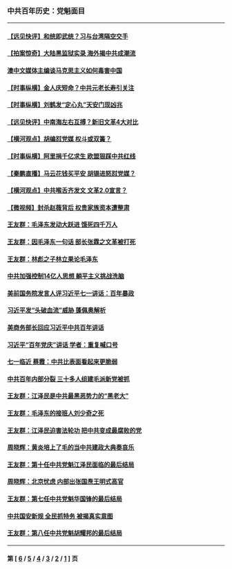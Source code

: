 ### 中共百年历史：党魁面目
---
#### [【远见快评】和统即武统？习与台湾隔空交手](../../pages/nf1176107/n13297739.md?10290430) 
#### [【拍案惊奇】大陆黑监狱实录 海外揭中共成潮流](../../pages/nf1176107/n13288853.md?10290430) 
#### [澳中文媒体主编谈马克思主义如何毒害中国](../../pages/nf1176107/n13257387.md?10290430) 
#### [【时事纵横】金人庆短命？中共元老长寿引关注](../../pages/nf1176107/n13217934.md?10290430) 
#### [【时事纵横】刘鹤发“定心丸”天安门现凶兆](../../pages/nf1176107/n13215416.md?10290430) 
#### [【远见快评】中南海左右互搏？新旧文革4大对比](../../pages/nf1176107/n13214745.md?10290430) 
#### [【横河观点】胡编怼党媒 权斗或双簧？](../../pages/nf1176107/n13210864.md?10290430) 
#### [【时事纵横】阿里捐千亿求生 欧盟狠踩中共红线](../../pages/nf1176107/n13206431.md?10290430) 
#### [【秦鹏直播】马云花钱买平安 胡锡进怒怼党媒？](../../pages/nf1176107/n13206392.md?10290430) 
#### [【横河观点】中共喉舌齐发文 文革2.0宣言？](../../pages/nf1176107/n13201248.md?10290430) 
#### [【微视频】封杀赵薇背后 权贵家族资本遭整肃](../../pages/nf1176107/n13197798.md?10290430) 
#### [王友群：毛泽东发动大跃进 饿死四千万人](../../pages/nf1176107/n13177158.md?10290430) 
#### [王友群：因毛泽东一句话 部长张霖之文革被打死](../../pages/nf1176107/n13161711.md?10290430) 
#### [王友群：林彪之子林立果论毛泽东](../../pages/nf1176107/n13128622.md?10290430) 
#### [中共加强控制14亿人思想 躺平主义挑战洗脑](../../pages/nf1176107/n13094299.md?10290430) 
#### [美前国务院发言人评习近平七一讲话：百年暴政](../../pages/nf1176107/n13066986.md?10290430) 
#### [习近平发“头破血流”威胁 蓬佩奥解析](../../pages/nf1176107/n13063604.md?10290430) 
#### [美商务部长回应习近平中共百年讲话](../../pages/nf1176107/n13062903.md?10290430) 
#### [习近平“百年党庆”讲话 学者：重复喊口号](../../pages/nf1176107/n13061411.md?10290430) 
#### [七一临近 蔡霞：中共比表面看起来更脆弱](../../pages/nf1176107/n13056418.md?10290430) 
#### [中共百年内部分裂 三十多人组建毛派新党被抓](../../pages/nf1176107/n13044023.md?10290430) 
#### [王友群：江泽民是中共最黑恶势力的“黑老大”](../../pages/nf1176107/n13022180.md?10290430) 
#### [王友群：毛泽东的接班人刘少奇之死](../../pages/nf1176107/n12991772.md?10290430) 
#### [王友群：江泽民迫害法轮功 把中共变成最腐败的党](../../pages/nf1176107/n12947347.md?10290430) 
#### [周晓辉：黄炎培上了毛的当中共建政大典奏哀乐](../../pages/nf1176107/n12942780.md?10290430) 
#### [王友群：第十任中共党魁江泽民面临的最后结局](../../pages/nf1176107/n12933748.md?10290430) 
#### [周晓辉：北京忧虑 内部出张国焘王明式高官](../../pages/nf1176107/n12931709.md?10290430) 
#### [王友群：第七任中共党魁华国锋的最后结局](../../pages/nf1176107/n12918457.md?10290430) 
#### [中共国安新规 全民抓特务 被揭真实意图](../../pages/nf1176107/n12911615.md?10290430) 
#### [王友群：第八任中共党魁胡耀邦的最后结局](../../pages/nf1176107/n12902918.md?10290430) 

---
#### 第 [ [6](./6.md?10290430) / [5](./5.md?10290430) / [4](./4.md?10290430) / [3](./3.md?10290430) / [2](./2.md?10290430) / [1](./1.md?10290430) ] 页
